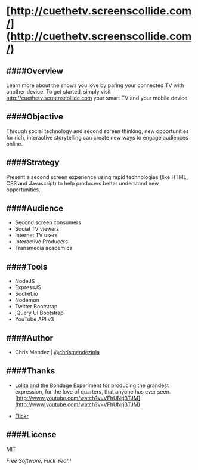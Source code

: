 [http://cuethetv.screenscollide.com/](http://cuethetv.screenscollide.com/)
=========

####Overview
-
Learn more about the shows you love by paring your connected TV with another device. To get started, simply visit http://cuethetv.screenscollide.com your smart TV and your mobile device.

####Objective
-
Through social technology and second screen thinking, new opportunities for rich, interactive storytelling can create new ways to engage audiences online.

####Strategy
-
Present a second screen experience using rapid technologies (like HTML, CSS and Javascript) to help producers better understand new opportunities.

####Audience 
-
- Second screen consumers
- Social TV viewers
- Internet TV users
- Interactive Producers
- Transmedia academics
 
####Tools
-
- NodeJS
- ExpressJS
- Socket.io
- Nodemon
- Twitter Bootstrap
- jQuery UI Bootstrap
- YouTube API v3

####Author
-
- Chris Mendez | [@chrismendezinla](http://twitter.com/chrismendezinla)

####Thanks
-
- Lolita and the Bondage Experiment for producing the grandest expression, for the love of quarters, that anyone has ever seen. [http://www.youtube.com/watch?v=VFhUNrj3TJM](http://www.youtube.com/watch?v=VFhUNrj3TJM)

- [Flickr](http://www.facebook.com/pages/Lolita-and-the-Bondage-Experiment/177467936386?sk=photos_stream)


####License
-
MIT

*Free Software, Fuck Yeah!*
